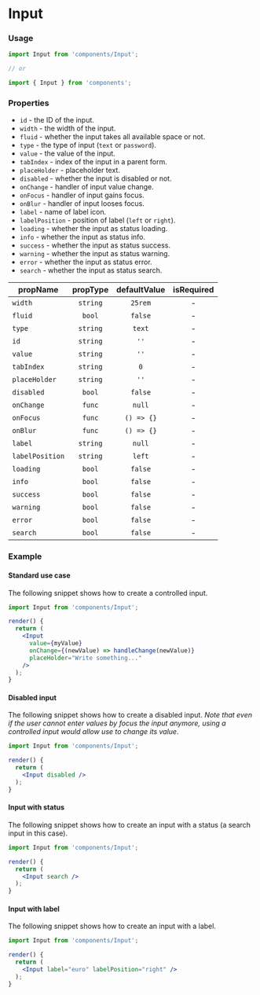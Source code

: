 # Input

### Usage

```jsx
import Input from 'components/Input';

// or

import { Input } from 'components';
```

<!-- STORY -->

### Properties

- `id` - the ID of the input.
- `width` - the width of the input.
- `fluid` - whether the input takes all available space or not.
- `type` - the type of input (`text` or `password`).
- `value` - the value of the input.
- `tabIndex` - index of the input in a parent form.
- `placeHolder` - placeholder text.
- `disabled` - whether the input is disabled or not.
- `onChange` - handler of input value change.
- `onFocus` - handler of input gains focus.
- `onBlur` - handler of input looses focus.
- `label` - name of label icon.
- `labelPosition` - position of label (`left` or `right`).
- `loading` - whether the input as status loading.
- `info` - whether the input as status info.
- `success` - whether the input as status success.
- `warning` - whether the input as status warning.
- `error` - whether the input as status error.
- `search` - whether the input as status search.

| propName        | propType | defaultValue | isRequired |
| --------------- | :------: | :----------: | :--------: |
| `width`         | `string` |   `25rem`    |     -      |
| `fluid`         |  `bool`  |   `false`    |     -      |
| `type`          | `string` |    `text`    |     -      |
| `id`            | `string` |     `''`     |     -      |
| `value`         | `string` |     `''`     |     -      |
| `tabIndex`      | `string` |     `0`      |     -      |
| `placeHolder`   | `string` |     `''`     |     -      |
| `disabled`      |  `bool`  |   `false`    |     -      |
| `onChange`      |  `func`  |    `null`    |     -      |
| `onFocus`       |  `func`  |  `() => {}`  |     -      |
| `onBlur`        |  `func`  |  `() => {}`  |     -      |
| `label`         | `string` |    `null`    |     -      |
| `labelPosition` | `string` |    `left`    |     -      |
| `loading`       |  `bool`  |   `false`    |     -      |
| `info`          |  `bool`  |   `false`    |     -      |
| `success`       |  `bool`  |   `false`    |     -      |
| `warning`       |  `bool`  |   `false`    |     -      |
| `error`         |  `bool`  |   `false`    |     -      |
| `search`        |  `bool`  |   `false`    |     -      |

### Example

#### Standard use case

The following snippet shows how to create a controlled input.

```jsx
import Input from 'components/Input';

render() {
  return (
    <Input
      value={myValue}
      onChange={(newValue) => handleChange(newValue)}
      placeHolder="Write something..."
    />
  );
}
```

#### Disabled input

The following snippet shows how to create a disabled input. _Note that even if the user cannot
enter values by focus the input anymore, using a controlled input would allow use to change its
value_.

```jsx
import Input from 'components/Input';

render() {
  return (
    <Input disabled />
  );
}
```

#### Input with status

The following snippet shows how to create an input with a status (a search input in this case).

```jsx
import Input from 'components/Input';

render() {
  return (
    <Input search />
  );
}
```

#### Input with label

The following snippet shows how to create an input with a label.

```jsx
import Input from 'components/Input';

render() {
  return (
    <Input label="euro" labelPosition="right" />
  );
}
```
